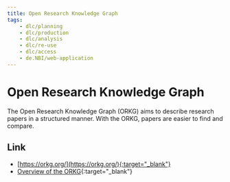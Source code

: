 ```yaml
---
title: Open Research Knowledge Graph
tags:
    - dlc/planning
    - dlc/production
    - dlc/analysis
    - dlc/re-use
    - dlc/access
    - de.NBI/web-application
---
```

# Open Research Knowledge Graph
The Open Research Knowledge Graph (ORKG) aims to describe research papers in a structured manner. With the ORKG, papers are easier to find and compare.

## Link
- [https://orkg.org/](https://orkg.org/){:target="_blank"}
- [Overview of the ORKG](https://orkg.org/about/1/Overview){:target="_blank"}